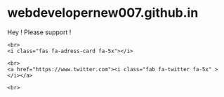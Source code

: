 # webdevelopernew007.github.in
Hey ! Please support !
<!DOCTYPE html>
<html lang="en">
<head>
	<meta charset="UTF-8">
	<title>Font Awesome Demo</title>
	<!--Link to Font Awesome CDN-Content Delivery Network-->
	<link rel="stylesheet" href="https://use.fontawesome.com/releases/v5.3.1/css/all.css" integrity="" crossorigin="anonymous">
</head>
<body>
	<i class="fas fa-angry"></i>
	<i class="fas fa-angry fa-xs"></i>
	<i class="fas fa-angry fa-md"></i>
	<i class="fas fa-angry fa-lg"></i>
	<i class="fas fa-angry fa-2x"></i>
	<i class="fas fa-angry fa-3x"></i>
	<i class="fas fa-angry fa-5x"></i>
	<i class="fas fa-angry fa-10x"></i>

	<br>
	<i class="fas fa-adress-card fa-5x"></i>

	<br>
	<a href="https://www.twitter.com"><i class="fab fa-twitter fa-5x" ></i></a>

	<br>
</body>
</html>
